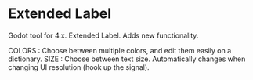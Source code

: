# Extended Label
Godot tool for 4.x. Extended Label. Adds new functionality.

COLORS : Choose between multiple colors, and edit them easily on a dictionary.
SIZE : Choose between text size. Automatically changes when changing UI resolution (hook up the signal).
